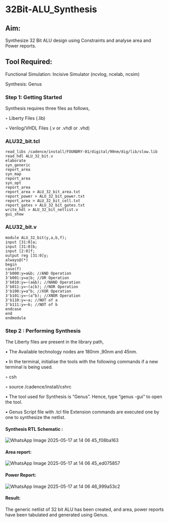 # 32Bit-ALU_Synthesis

## Aim:

Synthesize 32 Bit ALU design using Constraints and analyse area and Power reports.

## Tool Required:

Functional Simulation: Incisive Simulator (ncvlog, ncelab, ncsim)

Synthesis: Genus

### Step 1: Getting Started

Synthesis requires three files as follows,

◦ Liberty Files (.lib)

◦ Verilog/VHDL Files (.v or .vhdl or .vhd)

### ALU32_bit.tcl
```
read_libs /cadence/install/FOUNDRY-01/digital/90nm/dig/lib/slow.lib
read_hdl ALU_32_bit.v
elaborate
syn_generic
report_area
syn_map
report_area
syn_opt
report_area 
report_area > ALU_32_bit_area.txt
report_power > ALU_32_bit_power.txt
report_area > ALU_32_bit_cell.txt
report_gates > ALU_32_bit_gates.txt
write_hdl > ALU_32_bit_netlist.v
gui_show
```

### ALU32_bit.v
```
module ALU_32_bit(y,a,b,f);
input [31:0]a;
input [31:0]b;
input [2:0]f;
output reg [31:0]y;
always@(*)
begin
case(f)
3'b000:y=a&b; //AND Operation
3'b001:y=a|b; //OR Operation
3'b010:y=~(a&b); //NAND Operation
3'b011:y=~(a|b); //NOR Operation
3'b100:y=a^b; //XOR Operation
3'b101:y=~(a^b); //XNOR Operation
3'b110:y=~a; //NOT of a
3'b111:y=~b; //NOT of b
endcase
end
endmodule
```

### Step 2 : Performing Synthesis

The Liberty files are present in the library path,

• The Available technology nodes are 180nm ,90nm and 45nm.

• In the terminal, initialise the tools with the following commands if a new terminal is being
used.

◦ csh

◦ source /cadence/install/cshrc

• The tool used for Synthesis is “Genus”. Hence, type “genus -gui” to open the tool.

• Genus Script file with .tcl file Extension commands are executed one by one to synthesize the netlist.

#### Synthesis RTL Schematic :
![WhatsApp Image 2025-05-17 at 14 06 45_f08ba163](https://github.com/user-attachments/assets/d892981e-1450-4a72-a7df-3e0517c35309)


#### Area report:
![WhatsApp Image 2025-05-17 at 14 06 45_ed075857](https://github.com/user-attachments/assets/fd2bd515-8940-4363-945e-bcdc64cd9a63)

#### Power Report:
![WhatsApp Image 2025-05-17 at 14 06 46_999a53c2](https://github.com/user-attachments/assets/5dc47f06-0557-4492-a3f3-5f6ffc093789)

#### Result: 

The generic netlist of 32 bit ALU  has been created, and area, power reports have been tabulated and generated using Genus.
